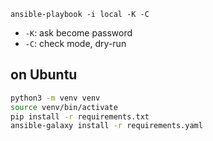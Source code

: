 `ansible-playbook -i local -K -C`

- `-K`: ask become password
- `-C`: check mode, dry-run

## on Ubuntu

```bash
python3 -m venv venv
source venv/bin/activate
pip install -r requirements.txt
ansible-galaxy install -r requirements.yaml
```
